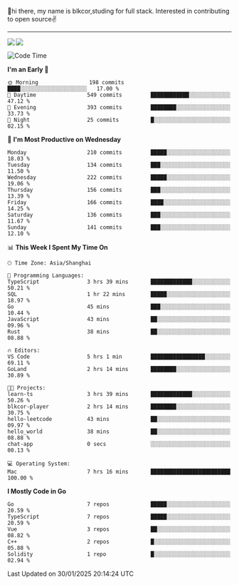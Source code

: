 👋hi there, my name is blkcor,studing for full stack.
Interested in contributing to open source✌️

<hr/>

![](https://github-readme-stats.vercel.app/api?username=blkcor)
<a href="https://github.com/blkcor/github-readme-stats">
    <img align="left" src="https://github-readme-stats.vercel.app/api/top-langs/?username=blkcor&hide=jupyter%20notebook,shaderlab,tex,c%23&langs_count=9" />
</a>


<!--START_SECTION:waka-->
![Code Time](http://img.shields.io/badge/Code%20Time-1%2C787%20hrs%2056%20mins-blue)

**I'm an Early 🐤** 

```text
🌞 Morning                198 commits         ████░░░░░░░░░░░░░░░░░░░░░   17.00 % 
🌆 Daytime                549 commits         ████████████░░░░░░░░░░░░░   47.12 % 
🌃 Evening                393 commits         ████████░░░░░░░░░░░░░░░░░   33.73 % 
🌙 Night                  25 commits          █░░░░░░░░░░░░░░░░░░░░░░░░   02.15 % 
```
📅 **I'm Most Productive on Wednesday** 

```text
Monday                   210 commits         █████░░░░░░░░░░░░░░░░░░░░   18.03 % 
Tuesday                  134 commits         ███░░░░░░░░░░░░░░░░░░░░░░   11.50 % 
Wednesday                222 commits         █████░░░░░░░░░░░░░░░░░░░░   19.06 % 
Thursday                 156 commits         ███░░░░░░░░░░░░░░░░░░░░░░   13.39 % 
Friday                   166 commits         ████░░░░░░░░░░░░░░░░░░░░░   14.25 % 
Saturday                 136 commits         ███░░░░░░░░░░░░░░░░░░░░░░   11.67 % 
Sunday                   141 commits         ███░░░░░░░░░░░░░░░░░░░░░░   12.10 % 
```


📊 **This Week I Spent My Time On** 

```text
🕑︎ Time Zone: Asia/Shanghai

💬 Programming Languages: 
TypeScript               3 hrs 39 mins       █████████████░░░░░░░░░░░░   50.21 % 
SQL                      1 hr 22 mins        █████░░░░░░░░░░░░░░░░░░░░   18.97 % 
Go                       45 mins             ███░░░░░░░░░░░░░░░░░░░░░░   10.44 % 
JavaScript               43 mins             ██░░░░░░░░░░░░░░░░░░░░░░░   09.96 % 
Rust                     38 mins             ██░░░░░░░░░░░░░░░░░░░░░░░   08.88 % 

🔥 Editors: 
VS Code                  5 hrs 1 min         █████████████████░░░░░░░░   69.11 % 
GoLand                   2 hrs 14 mins       ████████░░░░░░░░░░░░░░░░░   30.89 % 

🐱‍💻 Projects: 
learn-ts                 3 hrs 39 mins       █████████████░░░░░░░░░░░░   50.26 % 
blkcor-player            2 hrs 14 mins       ████████░░░░░░░░░░░░░░░░░   30.75 % 
hello-leetcode           43 mins             ██░░░░░░░░░░░░░░░░░░░░░░░   09.97 % 
hello_world              38 mins             ██░░░░░░░░░░░░░░░░░░░░░░░   08.88 % 
chat-app                 0 secs              ░░░░░░░░░░░░░░░░░░░░░░░░░   00.13 % 

💻 Operating System: 
Mac                      7 hrs 16 mins       █████████████████████████   100.00 % 
```

**I Mostly Code in Go** 

```text
Go                       7 repos             █████░░░░░░░░░░░░░░░░░░░░   20.59 % 
TypeScript               7 repos             █████░░░░░░░░░░░░░░░░░░░░   20.59 % 
Vue                      3 repos             ██░░░░░░░░░░░░░░░░░░░░░░░   08.82 % 
C++                      2 repos             █░░░░░░░░░░░░░░░░░░░░░░░░   05.88 % 
Solidity                 1 repo              █░░░░░░░░░░░░░░░░░░░░░░░░   02.94 % 
```




 Last Updated on 30/01/2025 20:14:24 UTC
<!--END_SECTION:waka-->


